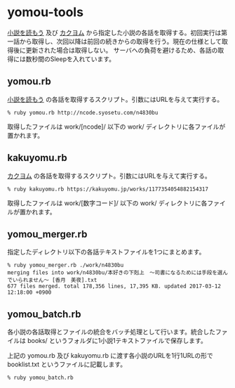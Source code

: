 # yomou-tools 

[小説を読もう](http://yomou.syosetu.com) 及び [カクヨム](http://kakuyomu.jp) から指定した小説の各話を取得する。初回実行は第一話から取得し、次回以降は前回の続きからの取得を行う。現在の仕様として取得後に更新された場合は取得しない。
サーバへの負荷を避けるため、各話の取得には数秒間のSleepを入れています。

## yomou.rb

[小説を読もう](http://yomou.syosetu.com) の各話を取得するスクリプト。引数にはURLを与えて実行する。


```
% ruby yomou.rb http://ncode.syosetu.com/n4830bu
```

取得したファイルは work/[ncode]/ 以下の work/ ディレクトリに各ファイルが置かれます。

## kakuyomu.rb

[カクヨム](http://kakuyomu.jp) の各話を取得するスクリプト。引数にはURLを与えて実行する。


```
% ruby kakuyomu.rb https://kakuyomu.jp/works/1177354054882154317
```

取得したファイルは work/[数字コード]/ 以下の work/ ディレクトリに各ファイルが置かれます。

## yomou_merger.rb

指定したディレクトリ以下の各話テキストファイルを1つにまとめます。


```
% ruby yomou_merger.rb ./work/n4830bu
merging files into work/n4830bu/本好きの下剋上　～司書になるためには手段を選んでいられません～ [香月　美夜].txt
677 files merged. total 178,356 lines, 17,395 KB. updated 2017-03-12 12:18:00 +0900
```

## yomou_batch.rb

各小説の各話取得とファイルの統合をバッチ処理として行います。統合したファイルは books/ というフォルダに1小説1テキストファイルで保存します。

上記の yomou.rb 及び kakuyomu.rb に渡す各小説のURLを1行1URLの形で booklist.txt というファイルに記載します。

```
% ruby yomou_batch.rb 
```
